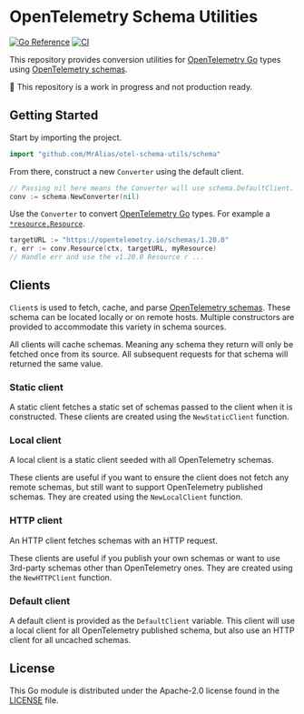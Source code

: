 # OpenTelemetry Schema Utilities

[![Go Reference](https://pkg.go.dev/badge/github.com/MrAlias/otel-schema-utils.svg)](https://pkg.go.dev/github.com/MrAlias/otel-schema-utils)
[![CI](https://github.com/MrAlias/otel-schema-utils/actions/workflows/golangci-lint.yml/badge.svg)](https://github.com/MrAlias/otel-schema-utils/actions/workflows/golangci-lint.yml)

This repository provides conversion utilities for [OpenTelemetry Go] types using [OpenTelemetry schemas].

:construction: This repository is a work in progress and not production ready.

## Getting Started

Start by importing the project.

```go
import "github.com/MrAlias/otel-schema-utils/schema"
```

From there, construct a new `Converter` using the default client.

```go
// Passing nil here means the Converter will use schema.DefaultClient.
conv := schema.NewConverter(nil)
```

Use the `Converter` to convert [OpenTelemetry Go] types.
For example a [`*resource.Resource`].

```go
targetURL := "https://opentelemetry.io/schemas/1.20.0"
r, err := conv.Resource(ctx, targetURL, myResource)
// Handle err and use the v1.20.0 Resource r ...
```

## Clients

`Client`s is used to fetch, cache, and parse [OpenTelemetry schemas].
These schema can be located locally or on remote hosts.
Multiple constructors are provided to accommodate this variety in schema sources.

All clients will cache schemas.
Meaning any schema they return will only be fetched once from its source.
All subsequent requests for that schema will returned the same value.

### Static client

A static client fetches a static set of schemas passed to the client when it is constructed.
These clients are created using the `NewStaticClient` function.

### Local client

A local client is a static client seeded with all OpenTelemetry schemas.

These clients are useful if you want to ensure the client does not fetch any remote schemas, but still want to support OpenTelemetry published schemas.
They are created using the `NewLocalClient` function.

### HTTP client

An HTTP client fetches schemas with an HTTP request.

These clients are useful if you publish your own schemas or want to use 3rd-party schemas other than OpenTelemetry ones.
They are created using the `NewHTTPClient` function.

### Default client

A default client is provided as the `DefaultClient` variable.
This client will use a local client for all OpenTelemetry published schema, but also use an HTTP client for all uncached schemas.

## License

This Go module is distributed under the Apache-2.0 license found in the [LICENSE](./LICENSE) file.

[OpenTelemetry Go]: https://pkg.go.dev/go.opentelemetry.io/otel
[OpenTelemetry schemas]: https://opentelemetry.io/docs/specs/otel/schemas/
[`*resource.Resource`]: https://pkg.go.dev/go.opentelemetry.io/otel/sdk/resource#Resource

